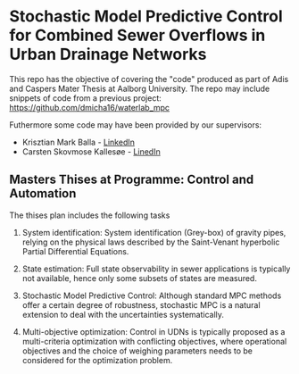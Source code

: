 # Stochastic Model Predictive Control for Combined Sewer Overflows in Urban Drainage Networks
This repo has the objective of covering the "code" produced as part of Adis and Caspers Mater Thesis at Aalborg University.
The repo may include snippets of code from a previous project: https://github.com/dmicha16/waterlab_mpc

Futhermore some code may have been provided by our supervisors:
- Krisztian Mark Balla - [LinkedIn](https://www.linkedin.com/in/krisztian-mark-balla-ba6484191/)
- Carsten Skovmose Kallesøe - [LinedIn](https://www.linkedin.com/in/carsten-skovmose-kalles%C3%B8e-97b5865/)

## Masters Thises at Programme: Control and Automation 
The thises plan includes the following tasks

1. System identification:
System identification (Grey-box) of gravity pipes, relying on the physical
laws described by the Saint-Venant hyperbolic Partial Differential
Equations.

2. State estimation:
Full state observability in sewer applications is typically not available,
hence only some subsets of states are measured.

3. Stochastic Model Predictive Control:
Although standard MPC methods offer a certain degree of robustness,
stochastic MPC is a natural extension to deal with the uncertainties
systematically.

4. Multi-objective optimization:
Control in UDNs is typically proposed as a multi-criteria optimization with
conflicting objectives, where operational objectives and the choice of
weighing parameters needs to be considered for the optimization
problem.

